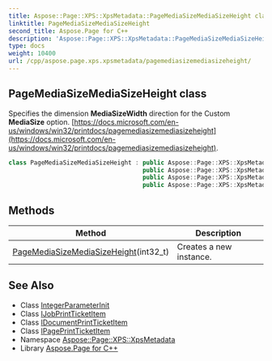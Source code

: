 ```yaml
---
title: Aspose::Page::XPS::XpsMetadata::PageMediaSizeMediaSizeHeight class
linktitle: PageMediaSizeMediaSizeHeight
second_title: Aspose.Page for C++
description: 'Aspose::Page::XPS::XpsMetadata::PageMediaSizeMediaSizeHeight class. Specifies the dimension MediaSizeWidth direction for the Custom MediaSize option.  in C++.'
type: docs
weight: 10400
url: /cpp/aspose.page.xps.xpsmetadata/pagemediasizemediasizeheight/
---
```

## PageMediaSizeMediaSizeHeight class


Specifies the dimension **MediaSizeWidth** direction for the Custom **MediaSize** option. [https://docs.microsoft.com/en-us/windows/win32/printdocs/pagemediasizemediasizeheight](https://docs.microsoft.com/en-us/windows/win32/printdocs/pagemediasizemediasizeheight).

```cpp
class PageMediaSizeMediaSizeHeight : public Aspose::Page::XPS::XpsMetadata::IntegerParameterInit,
                                     public Aspose::Page::XPS::XpsMetadata::IJobPrintTicketItem,
                                     public Aspose::Page::XPS::XpsMetadata::IDocumentPrintTicketItem,
                                     public Aspose::Page::XPS::XpsMetadata::IPagePrintTicketItem
```

## Methods

| Method | Description |
| --- | --- |
| [PageMediaSizeMediaSizeHeight](./pagemediasizemediasizeheight/)(int32_t) | Creates a new instance. |
## See Also

* Class [IntegerParameterInit](../integerparameterinit/)
* Class [IJobPrintTicketItem](../ijobprintticketitem/)
* Class [IDocumentPrintTicketItem](../idocumentprintticketitem/)
* Class [IPagePrintTicketItem](../ipageprintticketitem/)
* Namespace [Aspose::Page::XPS::XpsMetadata](../)
* Library [Aspose.Page for C++](../../)
